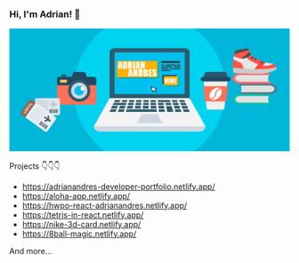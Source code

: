 ### Hi, I'm Adrian! 🤘

![](https://raw.githubusercontent.com/cuatroa/cuatroa/main/bannerAdrian.gif)

Projects 👇👇👇

- https://adrianandres-developer-portfolio.netlify.app/
- https://aloha-app.netlify.app/
- https://hwpo-react-adrianandres.netlify.app/
- https://tetris-in-react.netlify.app/
- https://nike-3d-card.netlify.app/
- https://8ball-magic.netlify.app/

And more...

<!--
**cuatroa/cuatroa** is a ✨ _special_ ✨ repository because its `README.md` (this file) appears on your GitHub profile.

Here are some ideas to get you started:

- 🔭 I’m currently working on ...
- 🌱 I’m currently learning ...
- 👯 I’m looking to collaborate on ...
- 🤔 I’m looking for help with ...
- 💬 Ask me about ...
- 📫 How to reach me: ...
- 😄 Pronouns: ...
- ⚡ Fun fact: ...
-->
